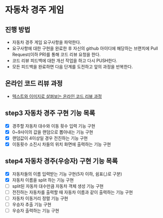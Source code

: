 # 자동차 경주 게임
## 진행 방법
* 자동차 경주 게임 요구사항을 파악한다.
* 요구사항에 대한 구현을 완료한 후 자신의 github 아이디에 해당하는 브랜치에 Pull Request(이하 PR)를 통해 코드 리뷰 요청을 한다.
* 코드 리뷰 피드백에 대한 개선 작업을 하고 다시 PUSH한다.
* 모든 피드백을 완료하면 다음 단계를 도전하고 앞의 과정을 반복한다.

## 온라인 코드 리뷰 과정
* [텍스트와 이미지로 살펴보는 온라인 코드 리뷰 과정](https://github.com/next-step/nextstep-docs/tree/master/codereview)

## step3 자동차 경주 구현 기능 목록
- [x] 경주할 자동차 대수와 이동 횟수 입력 기능 구현
- [x] 0~9사이의 값을 랜덤으로 뽑아내는 기능 구현
- [x] 랜덤값이 4이상일 경우 전진하는 기능 구현
- [x] 이동횟수 소진시 차들의 위치 화면에 출력하는 기능 구현

## step4 자동차 경주(우승자) 구현 기능 목록
- [x] 자동차들의 이름 입력받는 기능 구현(5자 이하, 쉼표(,)로 구분)
- [x] 자동차 이름을 split 하는 기능 구현
- [ ] split된 자동차 대수만큼 자동차 객체 생성 기능 구현
- [ ] 전진하는 자동차를 출력할 때 자동차 이름과 같이 출력하는 기능 구현
- [ ] 자동차 이동거리 정렬 기능 구현
- [ ] 우승자 추출 기능 구현
- [ ] 우승자 출력하는 기능 구현